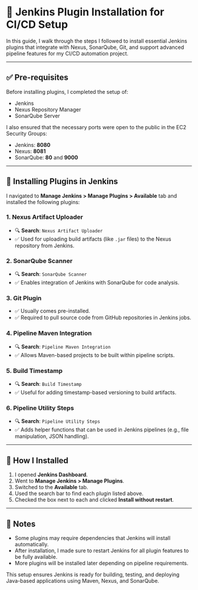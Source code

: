 # 🔌 Jenkins Plugin Installation for CI/CD Setup

In this guide, I walk through the steps I followed to install essential Jenkins plugins that integrate with Nexus, SonarQube, Git, and support advanced pipeline features for my CI/CD automation project.

---

## ✅ Pre-requisites

Before installing plugins, I completed the setup of:
- Jenkins
- Nexus Repository Manager
- SonarQube Server

I also ensured that the necessary ports were open to the public in the EC2 Security Groups:
- Jenkins: **8080**
- Nexus: **8081**
- SonarQube: **80** and **9000**

---

## 🔧 Installing Plugins in Jenkins

I navigated to **Manage Jenkins > Manage Plugins > Available** tab and installed the following plugins:

### 1. Nexus Artifact Uploader
- 🔍 **Search**: `Nexus Artifact Uploader`
- ✅ Used for uploading build artifacts (like `.jar` files) to the Nexus repository from Jenkins.

### 2. SonarQube Scanner
- 🔍 **Search**: `SonarQube Scanner`
- ✅ Enables integration of Jenkins with SonarQube for code analysis.

### 3. Git Plugin
- ✅ Usually comes pre-installed.
- ✅ Required to pull source code from GitHub repositories in Jenkins jobs.

### 4. Pipeline Maven Integration
- 🔍 **Search**: `Pipeline Maven Integration`
- ✅ Allows Maven-based projects to be built within pipeline scripts.

### 5. Build Timestamp
- 🔍 **Search**: `Build Timestamp`
- ✅ Useful for adding timestamp-based versioning to build artifacts.

### 6. Pipeline Utility Steps
- 🔍 **Search**: `Pipeline Utility Steps`
- ✅ Adds helper functions that can be used in Jenkins pipelines (e.g., file manipulation, JSON handling).

---

## 🚀 How I Installed

1. I opened **Jenkins Dashboard**.
2. Went to **Manage Jenkins > Manage Plugins**.
3. Switched to the **Available** tab.
4. Used the search bar to find each plugin listed above.
5. Checked the box next to each and clicked **Install without restart**.

---

## 📝 Notes

- Some plugins may require dependencies that Jenkins will install automatically.
- After installation, I made sure to restart Jenkins for all plugin features to be fully available.
- More plugins will be installed later depending on pipeline requirements.

This setup ensures Jenkins is ready for building, testing, and deploying Java-based applications using Maven, Nexus, and SonarQube.